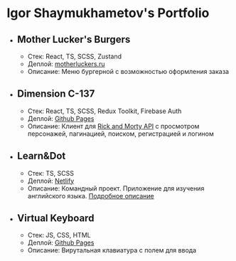 # Igor Shaymukhametov's Portfolio
- ## Mother Lucker's Burgers
  - Стек: React, TS, SCSS, Zustand
  - Деплой: [motherluckers.ru](https://motherluckers.ru)
  - Описание: Меню бургерной с возможностью оформления заказа
- ## Dimension C-137
  - Стек: React, TS, SCSS, Redux Toolkit, Firebase Auth
  - Деплой: [Github Pages](https://vitboch.github.io/DC-137/)
  - Описание: Клиент для [Rick and Morty API](https://rickandmortyapi.com/) с просмотром персонажей, пагинацией, поиском, регистрацией и логином
- ## Learn&Dot
  - Стек: TS, SCSS
  - Деплой: [Netlify](https://rslang-sylarbrest.netlify.app/#/home)
  - Описание: Командный проект. Приложение для изучения английского языка. [Подробное описание](https://github.com/sylarBrest/rslang-team48/blob/main/README.md)
- ## Virtual Keyboard
  - Стек: JS, CSS, HTML
  - Деплой: [Github Pages](https://github.com/sylarBrest/rslang-team48/blob/main/README.md)
  - Описание: Вирутальная клавиатура с полем для ввода
